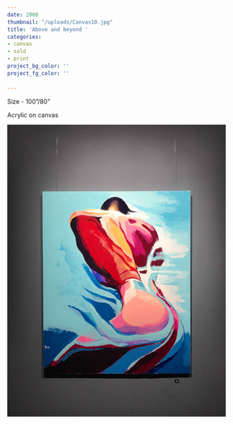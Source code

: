 ```yaml
---
date: 2008
thumbnail: "/uploads/Canvas10.jpg"
title: 'Above and beyond '
categories:
- canvas
- sold
- print
project_bg_color: ''
project_fg_color: ''

---
```

Size - 100”/80”

Acrylic on canvas

![My Text](/uploads/Canvas10.jpg "My Title")